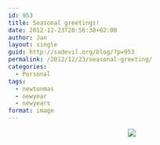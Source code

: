 ```yaml
---
id: 953
title: Seasonal greetings!
date: 2012-12-23T20:56:38+02:00
author: Jan
layout: single
guid: http://sadevil.org/blog/?p=953
permalink: /2012/12/23/seasonal-greeting/
categories:
  - Personal
tags:
  - newtonmas
  - newyear
  - newyears
format: image
---
```

<center>
  <img src="https://kcore.org/wp-content/uploads/2012/12/xmass12-13-sm.png" />
</center>